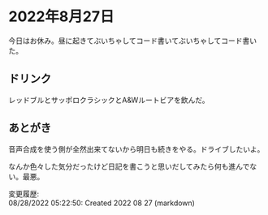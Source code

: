 # 2022年8月27日

今日はお休み。昼に起きてぶいちゃしてコード書いてぶいちゃしてコード書いた。

## ドリンク

レッドブルとサッポロクラシックとA&Wルートビアを飲んだ。

## あとがき

音声合成を使う側が全然出来てないから明日も続きをやる。ドライブしたいよ。

なんか色々した気分だったけど日記を書こうと思いだしてみたら何も進んでない。最悪。

変更履歴:  
08/28/2022 05:22:50: Created 2022 08 27 (markdown)  
